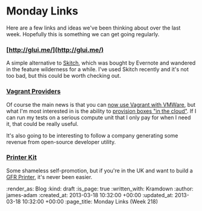 Monday Links
============

Here are a few links and ideas we've been thinking about over the last week. Hopefully this is something we can get going regularly.

### [http://glui.me/](http://glui.me/)

A simple alternative to [Skitch](http://evernote.com/skitch/), which was bought by Evernote and wandered in the feature wilderness for a while. I've used Skitch recently and it's not too bad, but this could be worth checking out.


### [Vagrant Providers](http://docs.vagrantup.com/v2/providers/index.html)

Of course the main news is that you can [now use Vagrant with VMWare](http://www.vagrantup.com/vmware), but what I'm most interested in is the ability to [provision boxes "in the cloud"](https://github.com/mitchellh/vagrant-aws). If I can run my tests on a serious compute unit that I only pay for when I need it, that could be really useful.

It's also going to be interesting to follow a company generating some revenue from open-source developer utility.


### [Printer Kit](/printer-kit)

Some shameless self-promotion, but if you're in the UK and want to build a [GFR Printer](/printer), it's never been easier.


:render_as: Blog
:kind: draft
:is_page: true
:written_with: Kramdown
:author: james-adam
:created_at: 2013-03-18 10:32:00 +00:00
:updated_at: 2013-03-18 10:32:00 +00:00
:page_title: Monday Links (Week 218)
